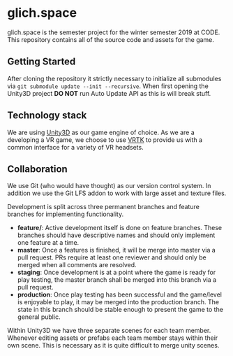 # glich.space

glich.space is the semester project for the winter semester 2019 at CODE. This repository
contains all of the source code and assets for the game.

## Getting Started

After cloning the repository it strictly necessary to initialize all submodules via `git submodule update --init --recursive`.
When first opening the Unity3D project **DO NOT** run Auto Update API as this is will break stuff.

## Technology stack

We are using [Unity3D](https://unity.com/) as our game engine of choice. As we are a developing a VR game,
we choose to use [VRTK](https://vrtoolkit.readme.io/) to provide us with a common interface for a variety of VR headsets.

## Collaboration

We use Git (who would have thought) as our version control system. In addition we use the Git LFS addon to
work with large asset and texture files.

Development is split across three permanent branches and feature branches for implementing functionality.
- **feature/**: Active development itself is done on feature branches. These branches should have descriptive
names and should only implement one feature at a time.
- **master**: Once a features is finished, it will be merge into master via a pull request. PRs require at least one
reviewer and should only be merged when all comments are resolved.
- **staging**: Once development is at a point where the game is ready for play testing, the master branch shall be
merged into this branch via a pull request.
- **production**: Once play testing has been successful and the game/level is enjoyable to play, it may be merged
into the production branch. The state in this branch should be stable enough to present the game to the general public.


Within Unity3D we have three separate scenes for each team member. Whenever editing assets or prefabs each team member
stays within their own scene. This is necessary as it is quite difficult to merge unity scenes.
